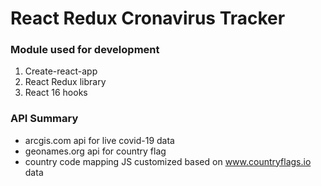 #  React Redux Cronavirus Tracker

### Module used for development
1. Create-react-app
2. React Redux library
3. React 16 hooks

### API Summary
-	arcgis.com api for live covid-19 data
-	geonames.org api for country flag
- country code mapping JS customized based on www.countryflags.io data
